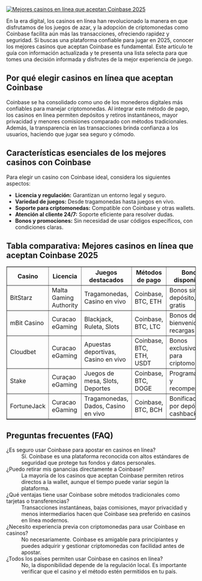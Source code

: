 [![Mejores casinos en línea que aceptan Coinbase 2025](https://123-caf.pages.dev/gitsignup.png)](https://vrmoo.ru/Bt82HjjY)

<div>     <p>En la era digital, los casinos en línea han revolucionado la manera en que disfrutamos de los juegos de azar, y la adopción de criptomonedas como Coinbase facilita aún más las transacciones, ofreciendo rapidez y seguridad. Si buscas una plataforma confiable para jugar en 2025, conocer los mejores casinos que aceptan Coinbase es fundamental. Este artículo te guía con información actualizada y te presenta una lista selecta para que tomes una decisión informada y disfrutes de la mejor experiencia de juego.</p>        <h2>Por qué elegir casinos en línea que aceptan Coinbase</h2>     <p>Coinbase se ha consolidado como uno de los monederos digitales más confiables para manejar criptomonedas. Al integrar este método de pago, los casinos en línea permiten depósitos y retiros instantáneos, mayor privacidad y menores comisiones comparado con métodos tradicionales. Además, la transparencia en las transacciones brinda confianza a los usuarios, haciendo que jugar sea seguro y cómodo.</p>        <h2>Características esenciales de los mejores casinos con Coinbase</h2>     <p>Para elegir un casino con Coinbase ideal, considera los siguientes aspectos:</p>     <ul>       <li><strong>Licencia y regulación:</strong> Garantizan un entorno legal y seguro.</li>       <li><strong>Variedad de juegos:</strong> Desde tragamonedas hasta juegos en vivo.</li>       <li><strong>Soporte para criptomonedas:</strong> Compatible con Coinbase y otras wallets.</li>       <li><strong>Atención al cliente 24/7:</strong> Soporte eficiente para resolver dudas.</li>       <li><strong>Bonos y promociones:</strong> Sin necesidad de usar códigos específicos, con condiciones claras.</li>     </ul>        <h2>Tabla comparativa: Mejores casinos en línea que aceptan Coinbase 2025</h2>     <table style="width:100%; border-collapse: collapse;" border="1">       <thead>         <tr>           <th>Casino</th>           <th>Licencia</th>           <th>Juegos destacados</th>           <th>Métodos de pago</th>           <th>Bonos disponibles</th>         </tr>       </thead>       <tbody>         <tr>           <td>BitStarz</td>           <td>Malta Gaming Authority</td>           <td>Tragamonedas, Casino en vivo</td>           <td>Coinbase, BTC, ETH</td>           <td>Bonos sin depósito, giros gratis</td>         </tr>         <tr>           <td>mBit Casino</td>           <td>Curacao eGaming</td>           <td>Blackjack, Ruleta, Slots</td>           <td>Coinbase, BTC, LTC</td>           <td>Bonos de bienvenida y recargas</td>         </tr>         <tr>           <td>Cloudbet</td>           <td>Curacao eGaming</td>           <td>Apuestas deportivas, Casino en vivo</td>           <td>Coinbase, BTC, ETH, USDT</td>           <td>Bonos exclusivos para criptomonedas</td>         </tr>         <tr>           <td>Stake</td>           <td>Curaçao eGaming</td>           <td>Juegos de mesa, Slots, Deportes</td>           <td>Coinbase, BTC, DOGE</td>           <td>Programa VIP y recompensas</td>         </tr>         <tr>           <td>FortuneJack</td>           <td>Curacao eGaming</td>           <td>Tragamonedas, Dados, Casino en vivo</td>           <td>Coinbase, BTC, BCH</td>           <td>Bonificaciones por depósito y cashback</td>         </tr>       </tbody>     </table>        <h2>Preguntas frecuentes (FAQ)</h2>     <dl>       <dt>¿Es seguro usar Coinbase para apostar en casinos en línea?</dt>       <dd>Sí. Coinbase es una plataforma reconocida con altos estándares de seguridad que protege tus fondos y datos personales.</dd>          <dt>¿Puedo retirar mis ganancias directamente a Coinbase?</dt>       <dd>La mayoría de los casinos que aceptan Coinbase permiten retiros directos a la wallet, aunque el tiempo puede variar según la plataforma.</dd>          <dt>¿Qué ventajas tiene usar Coinbase sobre métodos tradicionales como tarjetas o transferencias?</dt>       <dd>Transacciones instantáneas, bajas comisiones, mayor privacidad y menos intermediarios hacen que Coinbase sea preferido en casinos en línea modernos.</dd>          <dt>¿Necesito experiencia previa con criptomonedas para usar Coinbase en casinos?</dt>       <dd>No necesariamente. Coinbase es amigable para principiantes y puedes adquirir y gestionar criptomonedas con facilidad antes de apostar.</dd>          <dt>¿Todos los países permiten usar Coinbase en casinos en línea?</dt>       <dd>No, la disponibilidad depende de la regulación local. Es importante verificar que el casino y el método estén permitidos en tu país.</dd>     </dl>   </div>